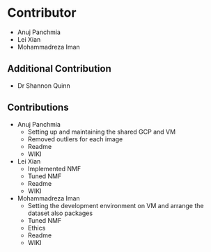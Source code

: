 # Contributor
* Anuj Panchmia
* Lei Xian
* Mohammadreza Iman

 ## Additional Contribution
 
 * Dr Shannon Quinn 
 
## Contributions

* Anuj Panchmia
  * Setting up and maintaining the shared GCP and VM
  * Removed outliers for each image
  * Readme
  * WIKI
* Lei Xian 
  * Implemented NMF
  * Tuned NMF
  * Readme
  * WIKI
* Mohammadreza Iman
   * Setting the development environment on VM and arrange the dataset also packages
   * Tuned NMF
   * Ethics 
   * Readme
   * WIKI
